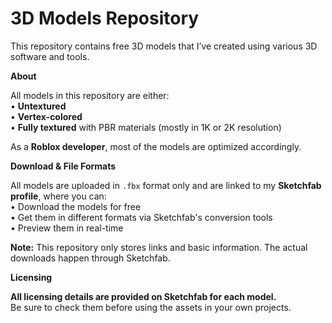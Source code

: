 # 3D Models Repository

This repository contains free 3D models that I’ve created using various 3D software and tools.

**About**

All models in this repository are either:  
• **Untextured**  
• **Vertex-colored**  
• **Fully textured** with PBR materials (mostly in 1K or 2K resolution)  

As a **Roblox developer**, most of the models are optimized accordingly.

**Download & File Formats**

All models are uploaded in `.fbx` format only and are linked to my **Sketchfab profile**, where you can:  
• Download the models for free  
• Get them in different formats via Sketchfab's conversion tools  
• Preview them in real-time  

**Note:** This repository only stores links and basic information. The actual downloads happen through Sketchfab.

**Licensing**

**All licensing details are provided on Sketchfab for each model.**  
Be sure to check them before using the assets in your own projects.
